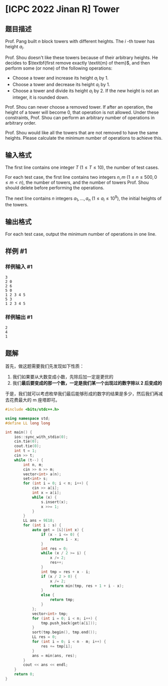 # [ICPC 2022 Jinan R] Tower

## 题目描述

Prof. Pang built $n$ block towers with different heights. The $i$ -th tower has height $a_i$.

Prof. Shou doesn't like these towers because of their arbitrary heights. He decides to $\textbf{first remove exactly \textit{m} of them}$, and then perform some (or none) of the following operations: 

- Choose a tower and increase its height $a_i$ by $1$. 
- Choose a tower and decrease its height $a_i$ by $1$.
- Choose a tower and divide its height $a_i$ by $2$. If the new height is not an integer, it is rounded down. 

Prof. Shou can never choose a removed tower. If after an operation, the height of a tower will become $0$, that operation is not allowed. Under these constraints, Prof. Shou can perform an arbitrary number of operations in arbitrary order. 

Prof. Shou would like all the towers that are not removed to have the same heights. Please calculate the minimum number of operations to achieve this.

## 输入格式

The first line contains one integer $T~(1\le T \le 10)$, the number of test cases.

For each test case, the first line contains two integers $n, m~(1\le n\le 500, 0\le m <n)$, the number of towers, and the number of towers Prof. Shou should delete before performing the operations.

The next line contains $n$ integers $a_1,\ldots, a_n~(1\le a_i\le 10^9)$, the initial heights of the towers.

## 输出格式

For each test case, output the minimum number of operations in one line.

## 样例 #1

### 样例输入 #1

```
3
2 0
2 6
5 0
1 2 3 4 5
5 3
1 2 3 4 5
```

### 样例输出 #1

```
2
4
1
```


## 题解
首先，做这题需要我们先发现如下性质：
1. 我们如果要从大数变成小数，先除后加一定是更优的
2. 我们**最后要变成的那一个数，一定是我们某一个出现过的数字除以 2 后变成的**

于是，我们就可以考虑枚举我们最后能够形成的数字的结果是多少，然后我们再减去花费最大的 m 座塔即可。

```cpp
#include <bits/stdc++.h>

using namespace std;
#define LL long long

int main() {
    ios::sync_with_stdio(0);
    cin.tie(0);
    cout.tie(0);
    int t = 1;
    cin >> t;
    while (t--) {
        int n, m;
        cin >> n >> m;
        vector<int> a(n);
        set<int> s;
        for (int i = 0; i < n; i++) {
            cin >> a[i];
            int x = a[i];
            while (x) {
                s.insert(x);
                x >>= 1;
            }
        }
        LL ans = 9E18;
        for (int i : s) {
            auto get = [&](int x) {
                if (x - i <= 0) {
                    return i - x;
                }
                int res = 0;
                while (x / 2 >= i) {
                    x /= 2;
                    res++;
                }
                int tmp = res + x - i;
                if (x / 2 > 0) {
                    x /= 2;
                    return min(tmp, res + 1 + i - x);
                }
                else {
                    return tmp;
                }
            };
            vector<int> tmp;
            for (int i = 0; i < n; i++) {
                tmp.push_back(get(a[i]));
            }
            sort(tmp.begin(), tmp.end());
            LL res = 0;
            for (int i = 0; i < n - m; i++) {
                res += tmp[i];
            }
            ans = min(ans, res);
        }
        cout << ans << endl;
    }
    return 0;
}
```